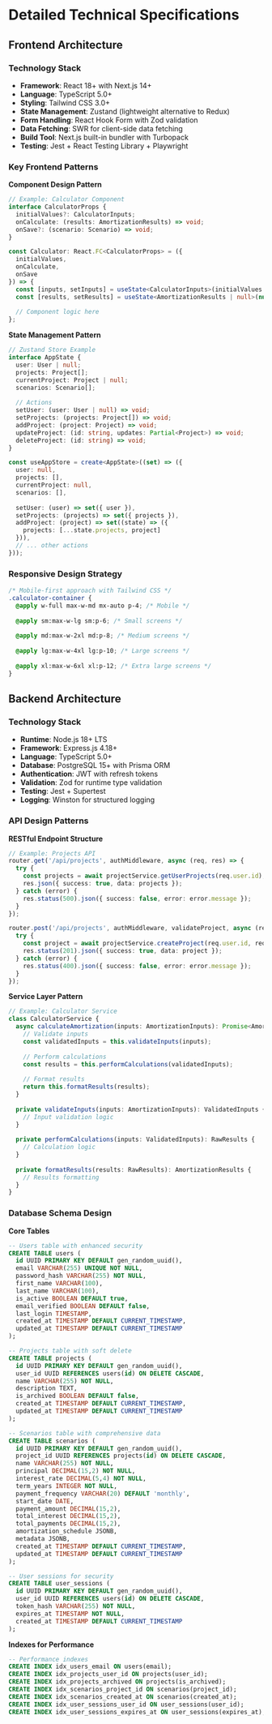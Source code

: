 # Detailed Technical Specifications

## Frontend Architecture

### Technology Stack
- **Framework**: React 18+ with Next.js 14+
- **Language**: TypeScript 5.0+
- **Styling**: Tailwind CSS 3.0+
- **State Management**: Zustand (lightweight alternative to Redux)
- **Form Handling**: React Hook Form with Zod validation
- **Data Fetching**: SWR for client-side data fetching
- **Build Tool**: Next.js built-in bundler with Turbopack
- **Testing**: Jest + React Testing Library + Playwright

### Key Frontend Patterns

**Component Design Pattern**
```typescript
// Example: Calculator Component
interface CalculatorProps {
  initialValues?: CalculatorInputs;
  onCalculate: (results: AmortizationResults) => void;
  onSave?: (scenario: Scenario) => void;
}

const Calculator: React.FC<CalculatorProps> = ({
  initialValues,
  onCalculate,
  onSave
}) => {
  const [inputs, setInputs] = useState<CalculatorInputs>(initialValues || {});
  const [results, setResults] = useState<AmortizationResults | null>(null);
  
  // Component logic here
};
```

**State Management Pattern**
```typescript
// Zustand Store Example
interface AppState {
  user: User | null;
  projects: Project[];
  currentProject: Project | null;
  scenarios: Scenario[];
  
  // Actions
  setUser: (user: User | null) => void;
  setProjects: (projects: Project[]) => void;
  addProject: (project: Project) => void;
  updateProject: (id: string, updates: Partial<Project>) => void;
  deleteProject: (id: string) => void;
}

const useAppStore = create<AppState>((set) => ({
  user: null,
  projects: [],
  currentProject: null,
  scenarios: [],
  
  setUser: (user) => set({ user }),
  setProjects: (projects) => set({ projects }),
  addProject: (project) => set((state) => ({ 
    projects: [...state.projects, project] 
  })),
  // ... other actions
}));
```

### Responsive Design Strategy
```css
/* Mobile-first approach with Tailwind CSS */
.calculator-container {
  @apply w-full max-w-md mx-auto p-4; /* Mobile */
  
  @apply sm:max-w-lg sm:p-6; /* Small screens */
  
  @apply md:max-w-2xl md:p-8; /* Medium screens */
  
  @apply lg:max-w-4xl lg:p-10; /* Large screens */
  
  @apply xl:max-w-6xl xl:p-12; /* Extra large screens */
}
```

## Backend Architecture

### Technology Stack
- **Runtime**: Node.js 18+ LTS
- **Framework**: Express.js 4.18+
- **Language**: TypeScript 5.0+
- **Database**: PostgreSQL 15+ with Prisma ORM
- **Authentication**: JWT with refresh tokens
- **Validation**: Zod for runtime type validation
- **Testing**: Jest + Supertest
- **Logging**: Winston for structured logging

### API Design Patterns

**RESTful Endpoint Structure**
```typescript
// Example: Projects API
router.get('/api/projects', authMiddleware, async (req, res) => {
  try {
    const projects = await projectService.getUserProjects(req.user.id);
    res.json({ success: true, data: projects });
  } catch (error) {
    res.status(500).json({ success: false, error: error.message });
  }
});

router.post('/api/projects', authMiddleware, validateProject, async (req, res) => {
  try {
    const project = await projectService.createProject(req.user.id, req.body);
    res.status(201).json({ success: true, data: project });
  } catch (error) {
    res.status(400).json({ success: false, error: error.message });
  }
});
```

**Service Layer Pattern**
```typescript
// Example: Calculator Service
class CalculatorService {
  async calculateAmortization(inputs: AmortizationInputs): Promise<AmortizationResults> {
    // Validate inputs
    const validatedInputs = this.validateInputs(inputs);
    
    // Perform calculations
    const results = this.performCalculations(validatedInputs);
    
    // Format results
    return this.formatResults(results);
  }
  
  private validateInputs(inputs: AmortizationInputs): ValidatedInputs {
    // Input validation logic
  }
  
  private performCalculations(inputs: ValidatedInputs): RawResults {
    // Calculation logic
  }
  
  private formatResults(results: RawResults): AmortizationResults {
    // Results formatting
  }
}
```

### Database Schema Design

**Core Tables**
```sql
-- Users table with enhanced security
CREATE TABLE users (
  id UUID PRIMARY KEY DEFAULT gen_random_uuid(),
  email VARCHAR(255) UNIQUE NOT NULL,
  password_hash VARCHAR(255) NOT NULL,
  first_name VARCHAR(100),
  last_name VARCHAR(100),
  is_active BOOLEAN DEFAULT true,
  email_verified BOOLEAN DEFAULT false,
  last_login TIMESTAMP,
  created_at TIMESTAMP DEFAULT CURRENT_TIMESTAMP,
  updated_at TIMESTAMP DEFAULT CURRENT_TIMESTAMP
);

-- Projects table with soft delete
CREATE TABLE projects (
  id UUID PRIMARY KEY DEFAULT gen_random_uuid(),
  user_id UUID REFERENCES users(id) ON DELETE CASCADE,
  name VARCHAR(255) NOT NULL,
  description TEXT,
  is_archived BOOLEAN DEFAULT false,
  created_at TIMESTAMP DEFAULT CURRENT_TIMESTAMP,
  updated_at TIMESTAMP DEFAULT CURRENT_TIMESTAMP
);

-- Scenarios table with comprehensive data
CREATE TABLE scenarios (
  id UUID PRIMARY KEY DEFAULT gen_random_uuid(),
  project_id UUID REFERENCES projects(id) ON DELETE CASCADE,
  name VARCHAR(255) NOT NULL,
  principal DECIMAL(15,2) NOT NULL,
  interest_rate DECIMAL(5,4) NOT NULL,
  term_years INTEGER NOT NULL,
  payment_frequency VARCHAR(20) DEFAULT 'monthly',
  start_date DATE,
  payment_amount DECIMAL(15,2),
  total_interest DECIMAL(15,2),
  total_payments DECIMAL(15,2),
  amortization_schedule JSONB,
  metadata JSONB,
  created_at TIMESTAMP DEFAULT CURRENT_TIMESTAMP,
  updated_at TIMESTAMP DEFAULT CURRENT_TIMESTAMP
);

-- User sessions for security
CREATE TABLE user_sessions (
  id UUID PRIMARY KEY DEFAULT gen_random_uuid(),
  user_id UUID REFERENCES users(id) ON DELETE CASCADE,
  token_hash VARCHAR(255) NOT NULL,
  expires_at TIMESTAMP NOT NULL,
  created_at TIMESTAMP DEFAULT CURRENT_TIMESTAMP
);
```

**Indexes for Performance**
```sql
-- Performance indexes
CREATE INDEX idx_users_email ON users(email);
CREATE INDEX idx_projects_user_id ON projects(user_id);
CREATE INDEX idx_projects_archived ON projects(is_archived);
CREATE INDEX idx_scenarios_project_id ON scenarios(project_id);
CREATE INDEX idx_scenarios_created_at ON scenarios(created_at);
CREATE INDEX idx_user_sessions_user_id ON user_sessions(user_id);
CREATE INDEX idx_user_sessions_expires_at ON user_sessions(expires_at);
``` 